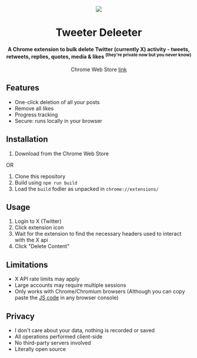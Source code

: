 <div align="center"><img  src="https://github.com/user-attachments/assets/464cb121-85dc-47f3-b124-14a6de6b3bdd"/> </div>

<h1 align="center">Tweeter Deleeter</h1>

<h4 align="center">A Chrome extension to bulk delete Twitter (currently X) activity - tweets, retweets, replies, quotes, media & likes  <sup>(they're private now but you never know) <sup></h4>

<p align="center">
Chrome Web Store  
<a href="https://chromewebstore.google.com/detail/tweeter-deleeter/abgmheddoaokgganklgbjbnkdfjijign"> link</a></p>

## Features

* One-click deletion of all your posts
* Remove all likes
* Progress tracking
* Secure: runs locally in your browser

## Installation

1. Download from the Chrome Web Store 

OR 
1. Clone this repository
2. Build using `npm run build`
3. Load the `build` fodler as  unpacked in `chrome://extensions/`

## Usage

1. Login to X (Twitter)
2. Click extension icon
3. Wait for the extension to find the necessary headers used to interact with the X api
4. Click "Delete Content"

## Limitations

* X API rate limits may apply
* Large accounts may require multiple sessions
* Only works with Chrome/Chromium browsers (Although you can copy paste the [JS code](https://github.com/eelmafia/TweeterDeleeter) in any browser console)

## Privacy

* I don't care about your data, nothing is recorded or saved
* All operations performed client-side
* No third-party servers involved
* Literally open source
